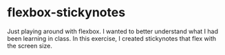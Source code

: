# flexbox-stickynotes
Just playing around with flexbox. I wanted to better understand what I had been learning in class. In this exercise, I created stickynotes that flex with the screen size.
